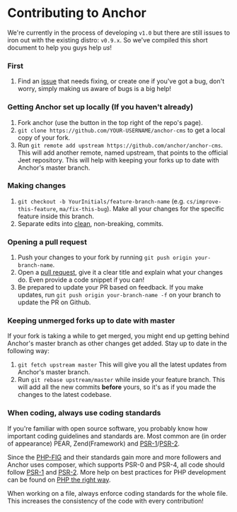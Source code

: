# Contributing to Anchor
We're currently in the process of developing `v1.0` but there are still issues to iron out with the existing distro: `v0.9.x`. So we've compiled this short document to help you guys help *us*!

### First

1. Find an [issue](https://github.com/anchorcms/anchor-cms/issues) that needs fixing, or create one if you've got a bug, don't worry, simply making us aware of bugs is a big help!

### Getting Anchor set up locally (If you haven't already)

1. Fork anchor (use the button in the top right of the repo's page).
1. `git clone https://github.com/YOUR-USERNAME/anchor-cms` to get a local copy of your fork.
1. Run `git remote add upstream https://github.com/anchor/anchor-cms`. This will add another remote, named upstream, that points to the official Jeet repository. This will help with keeping your forks up to date with Anchor's master branch.

### Making changes

1. `git checkout -b YourInitials/feature-branch-name` (e.g. `cs/improve-this-feature`, `ma/fix-this-bug`). Make all your changes for the specific feature inside this branch.
1. Separate edits into [clean](https://github.com/erlang/otp/wiki/Writing-good-commit-messages), non-breaking, commits.

### Opening a pull request

1. Push your changes to your fork by running `git push origin your-branch-name`.
1. Open a [pull request](https://help.github.com/articles/creating-a-pull-request), give it a clear title and explain what your changes do. Even provide a code snippet if you can!
1. Be prepared to update your PR based on feedback. If you make updates, run `git push origin your-branch-name -f` on your branch to update the PR on Github.

### Keeping unmerged forks up to date with master

If your fork is taking a while to get merged, you might end up getting behind Anchor's master branch as other changes get added. Stay up to date in the following way:

1. `git fetch upstream master` This will give you all the latest updates from Anchor's master branch.
1. Run `git rebase upstream/master` while inside your feature branch. This will add all the new commits **before** yours, so it's as if you made the changes to the latest codebase.

### When coding, always use coding standards
If you're familiar with open source software, you probably know how important coding guidelines and standards are. Most common are (in order of appearance) PEAR, Zend(Framework) and [PSR-1](http://www.php-fig.org/psr/psr-1)/[PSR-2](http://www.php-fig.org/psr/psr-2).

Since the [PHP-FIG](http://www.php-fig.org) and their standards gain more and more followers and Anchor uses composer, which supports PSR-0 and PSR-4, all code should follow [PSR-1](http://www.php-fig.org/psr/psr-1) and [PSR-2](http://www.php-fig.org/psr/psr-2).
More help on best practices for PHP development can be found on [PHP the right way](http://www.phptherightway.com).

When working on a file, always enforce coding standards for the whole file. This increases the consistency of the code with every contribution!